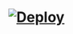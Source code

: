 # [![Deploy](https://www.herokucdn.com/deploy/button.svg)](https://heroku.com/deploy?template=https://github.com/C2BoT/music)

